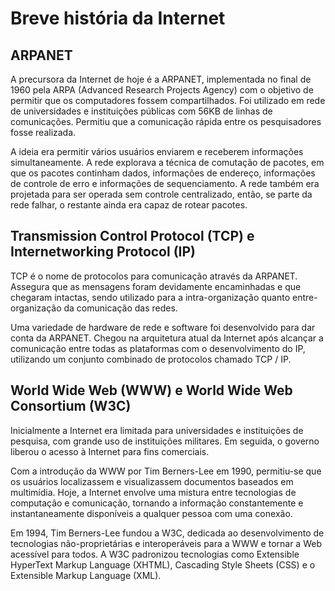 # Breve história da Internet

## ARPANET

A precursora da Internet de hoje é a ARPANET, implementada no final de 1960 pela ARPA (Advanced Research Projects Agency) com o objetivo de permitir que os computadores fossem compartilhados. Foi utilizado em rede de universidades e instituições públicas com 56KB de linhas de comunicações. Permitiu que a comunicação rápida entre os pesquisadores fosse realizada.

A ideia era permitir vários usuários enviarem e receberem informações simultaneamente. A rede explorava a técnica de comutação de pacotes, em que os pacotes continham dados, informações de endereço, informações de controle de erro e informações de sequenciamento. A rede também era projetada para ser operada sem controle centralizado, então, se parte da rede falhar, o restante ainda era capaz de rotear pacotes.

## Transmission Control Protocol (TCP) e Internetworking Protocol (IP)

TCP é o nome de protocolos para comunicação através da ARPANET. Assegura que as mensagens foram devidamente encaminhadas e que chegaram intactas, sendo utilizado para a intra-organização quanto entre-organização da comunicação das redes.

Uma variedade de hardware de rede e software foi desenvolvido para dar conta da ARPANET. Chegou na arquitetura atual da Internet após alcançar a comunicação entre todas as plataformas com o desenvolvimento do IP, utilizando um conjunto combinado de protocolos chamado TCP / IP.

## World Wide Web (WWW) e World Wide Web Consortium (W3C)

Inicialmente a Internet era limitada para universidades e instituições de pesquisa, com grande uso de instituições militares. Em seguida, o governo liberou o acesso à Internet para fins comerciais.

Com a introdução da WWW por Tim Berners-Lee em 1990, permitiu-se que os usuários localizassem e visualizassem documentos baseados em multimídia. Hoje, a Internet envolve uma mistura entre tecnologias de computação e comunicação, tornando a informação constantemente e instantaneamente disponíveis a qualquer pessoa com uma conexão.

Em 1994, Tim Berners-Lee fundou a W3C, dedicada ao desenvolvimento de tecnologias não-proprietárias e interoperáveis para a WWW e tornar a Web acessível para todos. A W3C padronizou tecnologias como Extensible HyperText Markup Language (XHTML), Cascading Style Sheets (CSS) e o Extensible Markup Language (XML).
